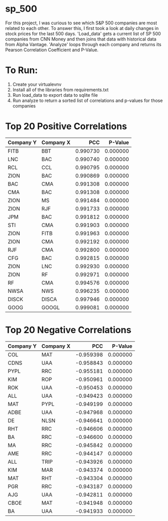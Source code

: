 # sp_500
For this project, I was curious to see which S&P 500 companies are most related to each other.  To answer this, I first took a look at daily changes in stock prices for the last 500 days.  'Load_data' gets a current list of SP 500 companies from CNN Money and then joins that data with historical data from Alpha Vantage.  'Analyze' loops through each company and returns its Pearson Correlation Coefficient and P-Value.

# To Run:
1. Create your virtualevnv
2. Install all of the libraries from requirements.txt
3. Run load_data to export data to sqlite file
4. Run analyze to return a sorted list of correlations and p-values for those companies

# Top 20 Positive Correlations
|Company Y|Company X|   PCC   |P-Value |
|---------|---------|--------:|-------:|
|FITB     |BBT      | 0.990730|0.000000|
|LNC      |BAC      | 0.990740|0.000000|
|RCL      |CCL      | 0.990795|0.000000|
|ZION     |BAC      | 0.990869|0.000000|
|BAC      |CMA      | 0.991308|0.000000|
|CMA      |BAC      | 0.991308|0.000000|
|ZION     |MS       | 0.991484|0.000000|
|ZION     |RJF      | 0.991733|0.000000|
|JPM      |BAC      | 0.991812|0.000000|
|STI      |CMA      | 0.991903|0.000000|
|ZION     |FITB     | 0.991963|0.000000|
|ZION     |CMA      | 0.992192|0.000000|
|RJF      |CMA      | 0.992800|0.000000|
|CFG      |BAC      | 0.992815|0.000000|
|ZION     |LNC      | 0.992930|0.000000|
|ZION     |RF       | 0.992971|0.000000|
|RF       |CMA      | 0.994576|0.000000|
|NWSA     |NWS      | 0.996235|0.000000|
|DISCK    |DISCA    | 0.997946|0.000000|
|GOOG     |GOOGL    | 0.999081|0.000000|

# Top 20 Negative Correlations
|Company Y|Company X|   PCC   |P-Value |
|---------|---------|--------:|-------:|
|COL      |MAT      |-0.959398|0.000000|
|CDNS     |UAA      |-0.958843|0.000000|
|PYPL     |RRC      |-0.955181|0.000000|
|KIM      |ROP      |-0.950961|0.000000|
|ROK      |UAA      |-0.950453|0.000000|
|ALL      |UAA      |-0.949423|0.000000|
|MAT      |PYPL     |-0.949199|0.000000|
|ADBE     |UAA      |-0.947968|0.000000|
|DE       |NLSN     |-0.946641|0.000000|
|RHT      |RRC      |-0.946606|0.000000|
|BA       |RRC      |-0.946600|0.000000|
|MA       |RRC      |-0.945842|0.000000|
|AME      |RRC      |-0.944147|0.000000|
|ALL      |TRIP     |-0.943926|0.000000|
|KIM      |MAR      |-0.943374|0.000000|
|MAT      |RHT      |-0.943304|0.000000|
|PGR      |RRC      |-0.943187|0.000000|
|AJG      |UAA      |-0.942811|0.000000|
|CBOE     |MAT      |-0.941948|0.000000|
|BA       |UAA      |-0.941933|0.000000|